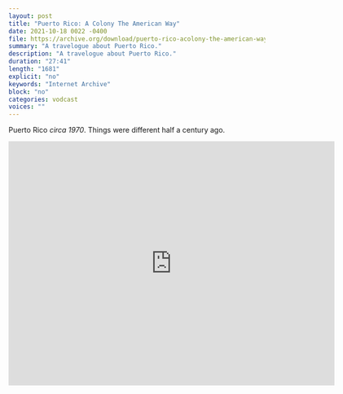 ```yaml
---
layout: post
title: "Puerto Rico: A Colony The American Way"
date: 2021-10-18 0022 -0400
file: https://archive.org/download/puerto-rico-acolony-the-american-way/PuertoRico_AColonyTheAmericanWay.mp4
summary: "A travelogue about Puerto Rico."
description: "A travelogue about Puerto Rico."
duration: "27:41"
length: "1681"
explicit: "no" 
keywords: "Internet Archive"
block: "no" 
categories: vodcast
voices: ""
---
```


Puerto Rico *circa 1970*.  Things were different half a century ago.

<iframe src="https://archive.org/embed/puerto-rico-acolony-the-american-way" width="640" height="480" frameborder="0" webkitallowfullscreen="true" mozallowfullscreen="true" allowfullscreen></iframe>



















